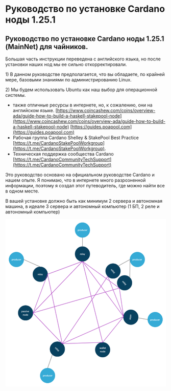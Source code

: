# Руководство по установке Cardano ноды 1.25.1

## Руководство по установке Cardano ноды 1.25.1 \(MainNet\) для чайников.

Большая часть инструкции переведена с английского языка, но после установки наших нод мы ее сильно откорректировали.

1\) В данном руководстве предполагается, что вы обладаете, по крайней мере, базовыми знаниями по администрированию Linux. 

2\) Мы будем использовать Ubuntu как наш выбор для операционной системы.  
  


* также отличные ресурсы в интернете, но, к сожалению, они на английском языке.  [https://www.coincashew.com/coins/overview-ada/guide-how-to-build-a-haskell-stakepool-node](https://www.coincashew.com/coins/overview-ada/guide-how-to-build-a-haskell-stakepool-node)   [https://guides.poapool.com](https://guides.poapool.com) 
* Рабочая группа Cardano Shelley & StakePool Best Practice [https://t.me/CardanoStakePoolWorkgroup](https://t.me/CardanoStakePoolWorkgroup). 
* Техническая поддержка сообщества Cardano  [https://t.me/CardanoCommunityTechSupport](https://t.me/CardanoCommunityTechSupport) 

Это руководство основано на официальном руководстве Cardano и нашем опыте. Я понимаю, что в интернете много разрозненной информации, поэтому я создал этот путеводитель, где можно найти все в одном месте.

В вашей установке должно быть как минимум 2 сервера и автономная машина, в идеале 3 сервера и автономный компьютер \(1 БП, 2 реле и автономный компьютер\)

![](.gitbook/assets/image.png)

